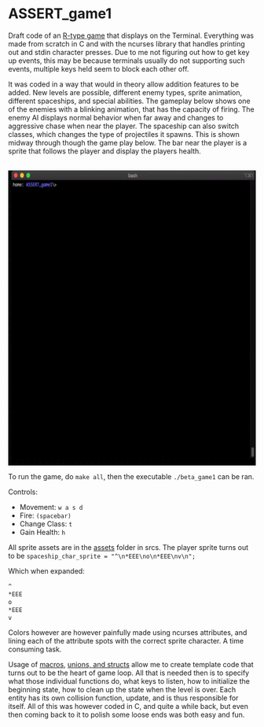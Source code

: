 # ASSERT_game1


Draft code of an [R-type game](https://en.wikipedia.org/wiki/R-Type) that displays on the Terminal.
Everything was made from scratch in C and with the ncurses library that handles printing out and stdin character
presses. Due to me not figuring out how to get key up events, this may be because terminals usually do not supporting such events,
multiple keys held seem to block each other off.

It was coded in a way that would in theory allow addition features to be added. New levels are possible, different enemy types, sprite animation, different spaceships, and special abilities. The gameplay below shows one of the enemies with a blinking animation, that has the capacity of firing. The enemy AI displays normal behavior when far away and changes to aggressive chase when near the player. The spaceship can also switch classes, which changes the type of
projectiles it spawns. This is shown midway through though the game play below. The bar near the player is a sprite that follows the player and display the players health.

<br>
<img align="top" height="600" src="https://github.com/ASSERT-game/ASSERT_game1/blob/master/resources/gameplay.gif" />
<br>

To run the game, do ```make all```, then the executable ```./beta_game1``` can be ran.

Controls:
* Movement:
```w a s d```
* Fire:
```(spacebar)```
* Change Class:
```t```
* Gain Health:
```h```

All sprite assets are in the [assets](https://github.com/ASSERT-game/ASSERT_game1/tree/master/srcs/assets) folder in srcs. The player sprite turns out to be
```spaceship_char_sprite = "^\n*EEE\no\n*EEE\nv\n";```

Which when expanded:
```
^
*EEE
o
*EEE
v
```

Colors however are however painfully made using ncurses attributes, and lining each of the attribute spots with the
correct sprite character. A time consuming task.

Usage of [macros](https://github.com/ASSERT-game/ASSERT_game1/blob/master/includes/macros.h), [unions, and structs](https://github.com/ASSERT-game/ASSERT_game1/blob/master/includes/entity.h) allow me to create template code that turns out to be the heart of game loop.
All that is needed then is to specify what those individual functions do, what keys to listen, how to initialize
the beginning state, how to clean up the state when the level is over. Each entity has its own collision function,
update, and is thus responsible for itself. All of this was however coded in C, and quite a while back, but even then
coming back to it to polish some loose ends was both easy and fun.
